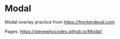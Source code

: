 # Modal
 
Modal overlay practice from  https://frontendeval.com

Pages:
https://stevewhocodes.github.io/Modal/
